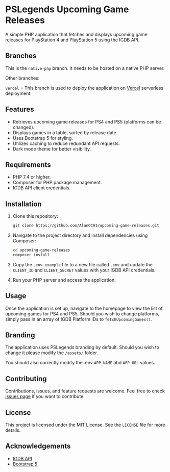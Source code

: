 # PSLegends Upcoming Game Releases

A simple PHP application that fetches and displays upcoming game releases for PlayStation 4 and PlayStation 5 using the IGDB API.

## Branches

This is the `native-php` branch. It needs to be hosted on a native PHP server.

Other branches:

`vercel` = This branch is used to deploy the application on [Vercel](https://vercel.com/) serverless deployment.

## Features

- Retrieves upcoming game releases for PS4 and PS5 (platforms can be changed).
- Displays games in a table, sorted by release date.
- Uses Bootstrap 5 for styling.
- Utilizes caching to reduce redundant API requests.
- Dark mode theme for better visibility.

## Requirements

- PHP 7.4 or higher.
- Composer for PHP package management.
- IGDB API client credentials.

## Installation

1. Clone this repository:

    ```bash
    git clone https://github.com/AlanOC91/upcoming-game-releases.git
    ```

2. Navigate to the project directory and install dependencies using Composer:

    ```bash
    cd upcoming-game-releases
    composer install
    ```

3. Copy the `.env.example` file to a new file called `.env` and update the `CLIENT_ID` and `CLIENT_SECRET` values with your IGDB API credentials.

4. Run your PHP server and access the application.

## Usage

Once the application is set up, navigate to the homepage to view the list of upcoming games for PS4 and PS5. Should you wish to change platforms, simply pass in an array of IGDB Platform IDs to `fetchUpcomingGames()`.      

## Branding

The application uses PSLegends branding by default. Should you wish to change it please modify the `/assets/` folder.

You should also correctly modify the .env `APP_NAME` abd `APP_URL` values.

## Contributing

Contributions, issues, and feature requests are welcome. Feel free to check [issues page](#) if you want to contribute.

## License

This project is licensed under the MIT License. See the `LICENSE` file for more details.

## Acknowledgements

- [IGDB API](https://www.igdb.com/api)
- [Bootstrap 5](https://getbootstrap.com/)
